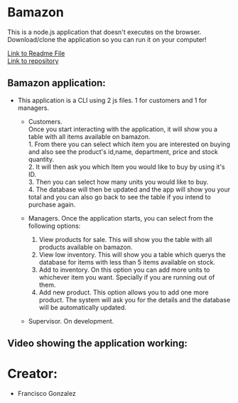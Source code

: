 # Bamazon


This is a node.js application that doesn't executes on the browser.
Download/clone the application so you can run it on your computer!


<a href="https://github.com/lugof/bamazon/blob/master/README.md">Link to Readme File</a>   
<a href="https://github.com/lugof/bamazon">Link to repository</a>   


## Bamazon application:

* This application is a CLI using 2 js files. 1 for customers and  1 for managers.

    * Customers.  
               Once you start interacting with the application, it will show you a table with all items available on bamazon.  
           1.  From there you can select which item you are interested on buying and also see the product's id,name, department, price                   and stock quantity.  
           2. It will then ask you which Item you would like to buy by using it's ID.  
           3. Then you can select how many units you would like to buy.  
           4. The database will then be updated and the app will show you your total and you can also go back to see the table if you                 intend to purchase again.  


    * Managers. 
            Once the application starts, you can select from the following options:
        1. View products for sale. This will show you the table with all products available on bamazon.
        2. View low inventory. This will show you a table which querys the database for items with less than 5 items available on stock.
        3. Add to inventory. On this option you can add more units to whichever item you want. Specially if you are running out of them.
        4. Add new product. This option allows you to add one more product. The system will ask you for the details and the database                  will be automatically updated.        


    * Supervisor. On development.
    

   
## Video showing the application working:

 


# Creator:
* Francisco Gonzalez
